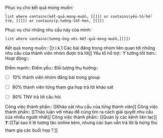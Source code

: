 Phục vụ cho kết quả mong muốn:
```dataview
list where contains(kết-quả-mong-muốn, [[]]) or contains(yếu-tố-hỗ-trợ, [[]]) or contains(ý-tưởng-tốt-hơn, [[]]) 
```
Phục vụ cho những nhu cầu này của mình:
```dataview
list where contains(tương-ứng-với-kết-quả-mong-muốn,[[]])
```

Kết quả mong muốn:: [[r.i.k.1 Các bài đăng trong nhóm liên quan tới những nhu cầu của thành viên nhóm được trả lời]]
Yếu tố hỗ trợ::
Ý tưởng tốt hơn::
Hoạt động::

Điểm mạnh::
Điểm yếu::
Đối tượng thụ hưởng::
- [ ] 10% thành viên nhóm đăng bài trong group
- [ ] 80% thành viên từng tham gia họp trả lời khảo sát
- [ ] 80% TNV trả lời câu hỏi


Công việc thành phần:: [[Khảo sát nhu cầu của từng thành viên]]
Công việc thành phần:: [[Thảo luận với nhau để cùng tìm ra cách giải quyết nhu cầu của nhiều người nhất]]
Công việc thành phần:: [[Quản lý các kênh liên lạc]]
❓::[[Tại sao tỉ lệ tương tác online kém, nhưng các bạn vẫn trả lời là hứng thú tham gia các buổi họp？]]